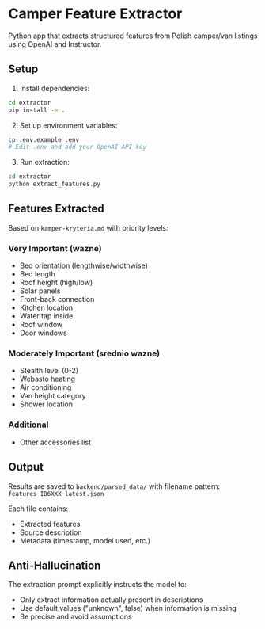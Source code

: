 # Camper Feature Extractor

Python app that extracts structured features from Polish camper/van listings using OpenAI and Instructor.

## Setup

1. Install dependencies:
```bash
cd extractor
pip install -e .
```

2. Set up environment variables:
```bash
cp .env.example .env
# Edit .env and add your OpenAI API key
```

3. Run extraction:
```bash
cd extractor
python extract_features.py
```

## Features Extracted

Based on `kamper-kryteria.md` with priority levels:

### Very Important (wazne)
- Bed orientation (lengthwise/widthwise)
- Bed length
- Roof height (high/low)
- Solar panels
- Front-back connection
- Kitchen location
- Water tap inside
- Roof window
- Door windows

### Moderately Important (srednio wazne)
- Stealth level (0-2)
- Webasto heating
- Air conditioning
- Van height category
- Shower location

### Additional
- Other accessories list

## Output

Results are saved to `backend/parsed_data/` with filename pattern:
`features_ID6XXX_latest.json`

Each file contains:
- Extracted features
- Source description
- Metadata (timestamp, model used, etc.)

## Anti-Hallucination

The extraction prompt explicitly instructs the model to:
- Only extract information actually present in descriptions
- Use default values ("unknown", false) when information is missing
- Be precise and avoid assumptions